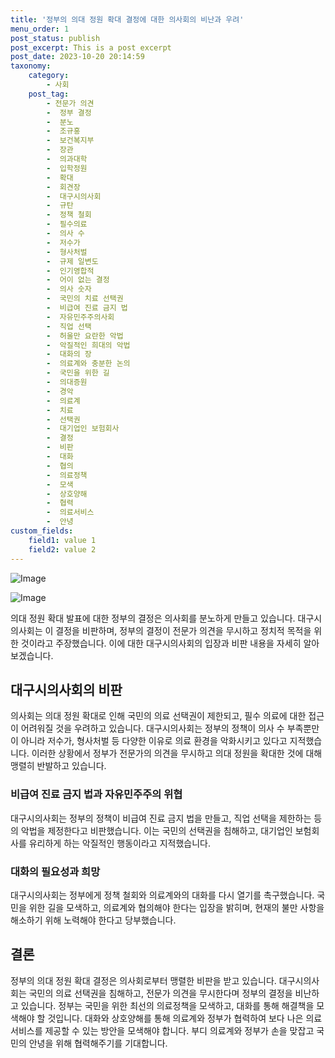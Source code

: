 ```yaml
---
title: '정부의 의대 정원 확대 결정에 대한 의사회의 비난과 우려'
menu_order: 1
post_status: publish
post_excerpt: This is a post excerpt
post_date: 2023-10-20 20:14:59
taxonomy:
    category:
        - 사회
    post_tag:
        - 전문가 의견
        -  정부 결정
        -  분노
        -  조규홍
        -  보건복지부
        -  장관
        -  의과대학
        -  입학정원
        -  확대
        -  회견장
        -  대구시의사회
        -  규탄
        -  정책 철회
        -  필수의료
        -  의사 수
        -  저수가
        -  형사처벌
        -  규제 일변도
        -  인기영합적
        -  어이 없는 결정
        -  의사 숫자
        -  국민의 치료 선택권
        -  비급여 진료 금지 법
        -  자유민주주의사회
        -  직업 선택
        -  허울만 요란한 악법
        -  악질적인 희대의 악법
        -  대화의 장
        -  의료계와 충분한 논의
        -  국민을 위한 길
        -  의대증원
        -  경악
        -  의료계
        -  치료
        -  선택권
        -  대기업인 보험회사
        -  결정
        -  비판
        -  대화
        -  협의
        -  의료정책
        -  모색
        -  상호양해
        -  협력
        -  의료서비스
        -  안녕
custom_fields:
    field1: value 1
    field2: value 2
---
```


![Image](https://imgnews.pstatic.net/image/088/2024/02/07/0000861181_001_20240207103501158.jpg?type=w647)

![Image](https://imgnews.pstatic.net/image/088/2024/02/07/0000861181_002_20240207103502009.jpg?type=w647)


의대 정원 확대 발표에 대한 정부의 결정은 의사회를 분노하게 만들고 있습니다. 대구시의사회는 이 결정을 비판하며, 정부의 결정이 전문가 의견을 무시하고 정치적 목적을 위한 것이라고 주장했습니다. 이에 대한 대구시의사회의 입장과 비판 내용을 자세히 알아보겠습니다.

## 대구시의사회의 비판
의사회는 의대 정원 확대로 인해 국민의 의료 선택권이 제한되고, 필수 의료에 대한 접근이 어려워질 것을 우려하고 있습니다. 대구시의사회는 정부의 정책이 의사 수 부족뿐만이 아니라 저수가, 형사처벌 등 다양한 이유로 의료 환경을 악화시키고 있다고 지적했습니다. 이러한 상황에서 정부가 전문가의 의견을 무시하고 의대 정원을 확대한 것에 대해 맹렬히 반발하고 있습니다.

### 비급여 진료 금지 법과 자유민주주의 위협
대구시의사회는 정부의 정책이 비급여 진료 금지 법을 만들고, 직업 선택을 제한하는 등의 악법을 제정한다고 비판했습니다. 이는 국민의 선택권을 침해하고, 대기업인 보험회사를 유리하게 하는 악질적인 행동이라고 지적했습니다.

### 대화의 필요성과 희망
대구시의사회는 정부에게 정책 철회와 의료계와의 대화를 다시 열기를 촉구했습니다. 국민을 위한 길을 모색하고, 의료계와 협의해야 한다는 입장을 밝히며, 현재의 불만 사항을 해소하기 위해 노력해야 한다고 당부했습니다.

## 결론
정부의 의대 정원 확대 결정은 의사회로부터 맹렬한 비판을 받고 있습니다. 대구시의사회는 국민의 의료 선택권을 침해하고, 전문가 의견을 무시한다며 정부의 결정을 비난하고 있습니다. 정부는 국민을 위한 최선의 의료정책을 모색하고, 대화를 통해 해결책을 모색해야 할 것입니다. 대화와 상호양해를 통해 의료계와 정부가 협력하여 보다 나은 의료서비스를 제공할 수 있는 방안을 모색해야 합니다. 부디 의료계와 정부가 손을 맞잡고 국민의 안녕을 위해 협력해주기를 기대합니다.
